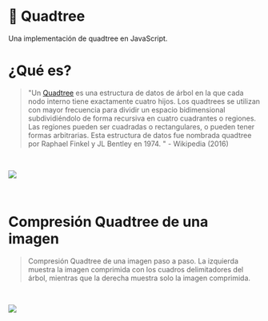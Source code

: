 # :evergreen_tree: Quadtree

Una implementación de quadtree en JavaScript.

# ¿Qué es?

> "Un [Quadtree](http://en.wikipedia.org/wiki/Quadtree) es una estructura de datos de árbol en la que cada nodo interno tiene exactamente cuatro hijos. Los quadtrees se utilizan con mayor frecuencia para dividir un espacio bidimensional subdividiéndolo de forma recursiva en cuatro cuadrantes o regiones. Las regiones pueden ser cuadradas o rectangulares, o pueden tener formas arbitrarias. Esta estructura de datos fue nombrada quadtree por Raphael Finkel y JL Bentley en 1974. " - Wikipedia (2016)

<br>

<p align = "centro">
<img src = "https://upload.wikimedia.org/wikipedia/commons/8/8b/Point_quadtree.svg">
</p>

<br>

# Compresión Quadtree de una imagen

> Compresión Quadtree de una imagen paso a paso. La izquierda muestra la imagen comprimida con los cuadros delimitadores del árbol, mientras que la derecha muestra solo la imagen comprimida.

<br>

<p align = "centro">
<img src = "https://upload.wikimedia.org/wikipedia/commons/d/d7/Quadtree_compression_of_an_image.gif">
</p>

<br>

